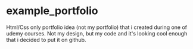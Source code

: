 # example_portfolio

Html/Css only portfolio idea (not my portfolio) that i created during one of udemy courses. 
Not my design, but my code and it's looking cool enough that i decided to put it on github.
